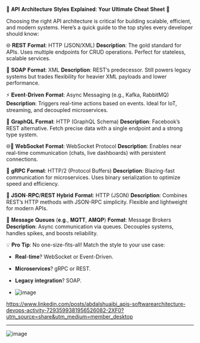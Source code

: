 

🚀 𝐀𝐏𝐈 𝐀𝐫𝐜𝐡𝐢𝐭𝐞𝐜𝐭𝐮𝐫𝐞 𝐒𝐭𝐲𝐥𝐞𝐬 𝐄𝐱𝐩𝐥𝐚𝐢𝐧𝐞𝐝: 𝐘𝐨𝐮𝐫 𝐔𝐥𝐭𝐢𝐦𝐚𝐭𝐞 𝐂𝐡𝐞𝐚𝐭 𝐒𝐡𝐞𝐞𝐭 🚀 
 
Choosing the right API architecture is critical for building scalable, efficient, and modern systems. Here’s a quick guide to the top styles every developer should know: 
 
 
 🌐 𝐑𝐄𝐒𝐓 
𝐅𝐨𝐫𝐦𝐚𝐭: HTTP (JSON/XML) 
𝐃𝐞𝐬𝐜𝐫𝐢𝐩𝐭𝐢𝐨𝐧: The gold standard for APIs. Uses multiple endpoints for CRUD operations. Perfect for stateless, scalable services. 
 
 🧼 𝐒𝐎𝐀𝐏 
𝐅𝐨𝐫𝐦𝐚𝐭: XML 
𝐃𝐞𝐬𝐜𝐫𝐢𝐩𝐭𝐢𝐨𝐧: REST’s predecessor. Still powers legacy systems but trades flexibility for heavier XML payloads and lower performance. 
 
 ⚡ 𝐄𝐯𝐞𝐧𝐭-𝐃𝐫𝐢𝐯𝐞𝐧 
𝐅𝐨𝐫𝐦𝐚𝐭: Async Messaging (e.g., Kafka, RabbitMQ) 
𝐃𝐞𝐬𝐜𝐫𝐢𝐩𝐭𝐢𝐨𝐧: Triggers real-time actions based on events. Ideal for IoT, streaming, and decoupled microservices. 
 
 🎯 𝐆𝐫𝐚𝐩𝐡𝐐𝐋 
𝐅𝐨𝐫𝐦𝐚𝐭: HTTP (GraphQL Schema) 
𝐃𝐞𝐬𝐜𝐫𝐢𝐩𝐭𝐢𝐨𝐧: Facebook’s REST alternative. Fetch precise data with a single endpoint and a strong type system. 
 
 🌐💬 𝐖𝐞𝐛𝐒𝐨𝐜𝐤𝐞𝐭 
𝐅𝐨𝐫𝐦𝐚𝐭: WebSocket Protocol 
𝐃𝐞𝐬𝐜𝐫𝐢𝐩𝐭𝐢𝐨𝐧: Enables near real-time communication (chats, live dashboards) with persistent connections. 
 
 🚄 𝐠𝐑𝐏𝐂 
𝐅𝐨𝐫𝐦𝐚𝐭: HTTP/2 (Protocol Buffers) 
𝐃𝐞𝐬𝐜𝐫𝐢𝐩𝐭𝐢𝐨𝐧: Blazing-fast communication for microservices. Uses binary serialization to optimize speed and efficiency. 
 
 🤝 𝐉𝐒𝐎𝐍-𝐑𝐏𝐂/𝐑𝐄𝐒𝐓 𝐇𝐲𝐛𝐫𝐢𝐝 
𝐅𝐨𝐫𝐦𝐚𝐭: HTTP (JSON) 
𝐃𝐞𝐬𝐜𝐫𝐢𝐩𝐭𝐢𝐨𝐧: Combines REST’s HTTP methods with JSON-RPC simplicity. Flexible and lightweight for modern APIs. 
 
 📨 𝐌𝐞𝐬𝐬𝐚𝐠𝐞 𝐐𝐮𝐞𝐮𝐞𝐬 (𝐞.𝐠., 𝐌𝐐𝐓𝐓, 𝐀𝐌𝐐𝐏) 
𝐅𝐨𝐫𝐦𝐚𝐭: Message Brokers 
𝐃𝐞𝐬𝐜𝐫𝐢𝐩𝐭𝐢𝐨𝐧: Async communication via queues. Decouples systems, handles spikes, and boosts reliability. 
 
 
💡 𝐏𝐫𝐨 𝐓𝐢𝐩: No one-size-fits-all! Match the style to your use case: 
- 𝐑𝐞𝐚𝐥-𝐭𝐢𝐦𝐞? WebSocket or Event-Driven. 
- 𝐌𝐢𝐜𝐫𝐨𝐬𝐞𝐫𝐯𝐢𝐜𝐞𝐬? gRPC or REST. 
- 𝐋𝐞𝐠𝐚𝐜𝐲 𝐢𝐧𝐭𝐞𝐠𝐫𝐚𝐭𝐢𝐨𝐧? SOAP.

- ![image](https://github.com/user-attachments/assets/fb0dccb2-7742-4495-8b5b-ffdabeefada9)

 
 https://www.linkedin.com/posts/abdalshuaibi_apis-softwarearchitecture-devops-activity-7293599381956526082-2XF0?utm_source=share&utm_medium=member_desktop

 **********************

 ![image](https://github.com/user-attachments/assets/5104056e-b939-4623-b9ef-801cc0592595)

 




